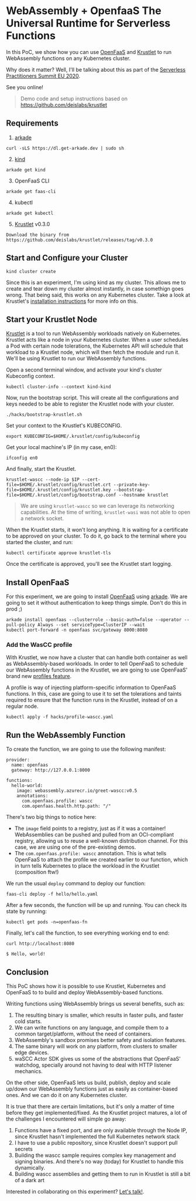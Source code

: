# WebAssembly + OpenfaaS The Universal Runtime for Serverless Functions

In this PoC, we show how you can use [OpenFaaS](https://openfaas.com) and [Krustlet](https://github.com/deislabs/krustlet) to run WebAssembly functions on any Kubernetes cluster.

Why does it matter? Well, I'll be talking about this as part of the [Serverless Practitioners Summit EU 2020](https://spseu20.sched.com/event/aYpr/webassembly-openfaas-the-universal-runtime-for-serverless-functions-ramiro-berrelleza-okteto). 

See you online!

> Demo code and setup instructions based on https://github.com/deislabs/krustlet

## Requirements

1. [arkade](https://github.com/alexellis/arkade)
```
curl -sLS https://dl.get-arkade.dev | sudo sh
```

2. [kind](https://github.com/kubernetes-sigs/kind)
```
arkade get kind
```

3. OpenFaaS CLI
```
arkade get faas-cli
```

4. kubectl
```
arkade get kubectl
```

5. [Krustlet](https://github.com/deislabs/krustlet) v0.3.0
```
Download the binary from https://github.com/deislabs/krustlet/releases/tag/v0.3.0
```

## Start and Configure your Cluster

```
kind cluster create
```

Since this is an experiment, I'm using kind as my cluster. This allows me to create and tear down my cluster almost instantly, in case somethign goes wrong. That being said, this works on any Kubernetes cluster. Take a look at Krustlet's [installation instructions](https://github.com/deislabs/krustlet/blob/master/docs/intro/install.md) for more info on this.

## Start your Krustlet Node

[Krustlet](https://github.com/deislabs/krustlet) is a tool to run WebAssembly workloads natively on Kubernetes. Krustlet acts like a node in your Kubernetes cluster. When a user schedules a Pod with certain node tolerations, the Kubernetes API will schedule that workload to a Krustlet node, which will then fetch the module and run it. We'll be using Krustlet to run our WebAssembly functions.

Open a second terminal window, and activate your kind's cluster Kubeconfig context.

```
kubectl cluster-info --context kind-kind
```

Now, run the bootstrap script. This will create all the configurations and keys needed to be able to register the Krustlet node with your cluster.

```
./hacks/bootstrap-krustlet.sh
```

Set your context to the Krustlet's KUBECONFIG.
```
export KUBECONFIG=$HOME/.krustlet/config/kubeconfig
```

Get your local machine's IP (in my case, en0):
```
ifconfig en0
```

And finally, start the Krustlet.
```
krustlet-wascc --node-ip $IP --cert-file=$HOME/.krustlet/config/krustlet.crt --private-key-file=$HOME/.krustlet/config/krustlet.key --bootstrap-file=$HOME/.krustlet/config/bootstrap.conf --hostname krustlet
```

> We are using `krustlet-wascc` so we can leverage its networking capabilities. At the time of writing, `krustlet-wasi` was not able to open a network socket.

When the Krustlet starts, it won't long anything. It is waiting for a certificate to be approved on your cluster. To do it, go back to the terminal where you started the cluster, and run:

```
kubectl certificate approve krustlet-tls
```

Once the certificate is approved, you'll see the Krustlet start logging. 

## Install OpenFaaS

For this experiment, we are going to install [OpenFaaS](https://www.openfaas.com/) using [arkade](https://github.com/alexellis/arkade). We are going to set it without authentication to keep things simple. Don't do this in prod ;)

```
arkade install openfaas --clusterrole --basic-auth=false --operator --pull-policy Always --set serviceType=ClusterIP --wait 
kubectl port-forward -n openfaas svc/gateway 8000:8080
```

### Add the WasCC profile

With Krustlet, we now have a cluster that can handle both container as well as WebAssembly-based workloads. In order to tell OpenFaaS to schedule our WebAssembly functions in the Krustlet, we are going to use OpenFaaS' brand new [profiles feature](https://github.com/openfaas/faas-netes/blob/master/chart/openfaas/templates/crd.yaml#L109). 

A profile is  way of injecting platform-specific information to OpenFaaS functions. In this, case are going to use it to set the tolerations and taints required to ensure that the function runs in the Krustlet, instead of on a regular node. 

```
kubectl apply -f hacks/profile-wascc.yaml
```

## Run the WebAssembly Function

To create the function, we are going to use the following manifest:

```
provider:
  name: openfaas
  gateway: http://127.0.0.1:8000

functions:
  hello-world:
    image: webassembly.azurecr.io/greet-wascc:v0.5
    annotations:
      com.openfaas.profile: wascc
      com.openfaas.health.http.path: "/"
```

There's two big things to notice here:
- The `image` field points to a registry, just as if it was a container! WebAssemblies can be pushed and pulled from an OCI-compliant registry, allowing us to reuse a well-known distribution channel. For this case, we are using one of the pre-existing demos.
- The `com.openfaas.profile: wascc` annotation. This is what tells OpenFaaS to attach the profile we created earlier to our function, which in turn tells Kubernetes to place the workload in the Krustlet (composition ftw!)

We run the usual `deploy` command to deploy our function:
```
faas-cli deploy -f hello/hello.yaml
```

After a few seconds, the function will be up and running. You can check its state by running:

```
kubectl get pods -n=openfaas-fn
```

Finally, let's call the function, to see everything working end to end:

```
curl http://localhost:8080
```

```
$ Hello, world!
```

## Conclusion

This PoC shows how it is possible to use Krustlet, Kubernetes and OpenFaaS to to build and deploy WebAssembly-based functions. 

Writing functions using WebAssembly brings us several benefits, such as:
1. The resulting binary is smaller, which results in faster pulls, and faster cold starts.
1. We can write functions on any language, and compile them to a common target/platform, without the need of containers.
1. WebAssembly's sandbox promises better safety and isolation features.
1. The same binary will work on any platform, from clusters to smaller edge devices.
1. waSCC Actor SDK gives us some of the  abstractions that OpenFaaS' watchdog, specially around not having to deal with HTTP listener mechanics.

On the other side, OpenFaaS lets us build, publish, deploy and scale up/down our WebAssembly functions just as easily as container-based ones. And we can do it on any Kubernetes cluster. 

It is true that there are certain limitations, but it's only a matter of time before they get implemented/fixed. As the Krustlet project matures, a lot of the challenges I encountered will simple go away:

1. Functions have a fixed port, and are only available through the Node IP, since Krustlet hasn't implemented the full Kubernetes network stack
1. I have to use a public repository, since Krustlet doesn't support pull secrets
1. Building the wascc sample requires complex key management and signing binaries. And there's no way (today) for Krustlet to handle this dynamically.
1. Building wascc assemblies and getting them to run in Krustlet is still a bit of a dark art

Interested in collaborating on this experiment? [Let's talk!](https://twitter.com/rberrelleza).

